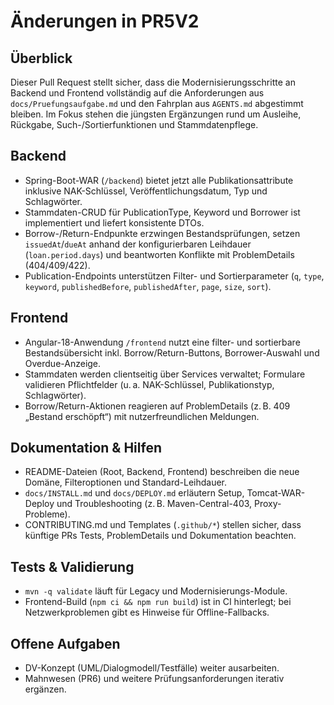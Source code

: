# Änderungen in PR5V2

## Überblick
Dieser Pull Request stellt sicher, dass die Modernisierungsschritte an Backend und Frontend vollständig auf die Anforderungen aus `docs/Pruefungsaufgabe.md` und den Fahrplan aus `AGENTS.md` abgestimmt bleiben. Im Fokus stehen die jüngsten Ergänzungen rund um Ausleihe, Rückgabe, Such-/Sortierfunktionen und Stammdatenpflege.

## Backend
- Spring-Boot-WAR (`/backend`) bietet jetzt alle Publikationsattribute inklusive NAK-Schlüssel, Veröffentlichungsdatum, Typ und Schlagwörter.
- Stammdaten-CRUD für PublicationType, Keyword und Borrower ist implementiert und liefert konsistente DTOs.
- Borrow-/Return-Endpunkte erzwingen Bestandsprüfungen, setzen `issuedAt`/`dueAt` anhand der konfigurierbaren Leihdauer (`loan.period.days`) und beantworten Konflikte mit ProblemDetails (404/409/422).
- Publication-Endpoints unterstützen Filter- und Sortierparameter (`q`, `type`, `keyword`, `publishedBefore`, `publishedAfter`, `page`, `size`, `sort`).

## Frontend
- Angular-18-Anwendung `/frontend` nutzt eine filter- und sortierbare Bestandsübersicht inkl. Borrow/Return-Buttons, Borrower-Auswahl und Overdue-Anzeige.
- Stammdaten werden clientseitig über Services verwaltet; Formulare validieren Pflichtfelder (u. a. NAK-Schlüssel, Publikationstyp, Schlagwörter).
- Borrow/Return-Aktionen reagieren auf ProblemDetails (z. B. 409 „Bestand erschöpft“) mit nutzerfreundlichen Meldungen.

## Dokumentation & Hilfen
- README-Dateien (Root, Backend, Frontend) beschreiben die neue Domäne, Filteroptionen und Standard-Leihdauer.
- `docs/INSTALL.md` und `docs/DEPLOY.md` erläutern Setup, Tomcat-WAR-Deploy und Troubleshooting (z. B. Maven-Central-403, Proxy-Probleme).
- CONTRIBUTING.md und Templates (`.github/*`) stellen sicher, dass künftige PRs Tests, ProblemDetails und Dokumentation beachten.

## Tests & Validierung
- `mvn -q validate` läuft für Legacy und Modernisierungs-Module.
- Frontend-Build (`npm ci && npm run build`) ist in CI hinterlegt; bei Netzwerkproblemen gibt es Hinweise für Offline-Fallbacks.

## Offene Aufgaben
- DV-Konzept (UML/Dialogmodell/Testfälle) weiter ausarbeiten.
- Mahnwesen (PR6) und weitere Prüfungsanforderungen iterativ ergänzen.
